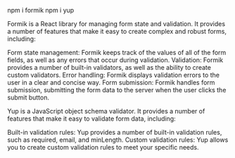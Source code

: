 npm i formik
npm i yup


Formik is a React library for managing form state and validation. It provides a number of features that make it easy to create complex and robust forms, including:

Form state management: Formik keeps track of the values of all of the form fields, as well as any errors that occur during validation.
Validation: Formik provides a number of built-in validators, as well as the ability to create custom validators.
Error handling: Formik displays validation errors to the user in a clear and concise way.
Form submission: Formik handles form submission, submitting the form data to the server when the user clicks the submit button.

Yup is a JavaScript object schema validator. It provides a number of features that make it easy to validate form data, including:

Built-in validation rules: Yup provides a number of built-in validation rules, such as required, email, and minLength.
Custom validation rules: Yup allows you to create custom validation rules to meet your specific needs.

